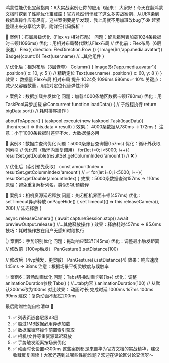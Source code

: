 鸿蒙性能优化宝藏指南：6大实战案例让你的应用飞起来！
大家好！今天在翻鸿蒙文档时挖到了性能优化宝藏库！官方竟然悄悄藏了这么多实战案例，从UI渲染到数据库操作应有尽有。这些案例要是早发现，我上周就不用加班改bug了😭 赶紧整理出来分享给大家，附详细代码解析！

🎯 案例1：布局层级优化（Flex vs 相对布局）
问题：留言箱列表加载1024条数据时卡顿(1096ms)
优化：用相对布局替代默认Flex布局
// 优化前：Flex布局（6层嵌套）
Flex({ direction: FlexDirection.Row }) {
  Image($r('app.media.avatar'))
  Badge({count:1})
  Text(user.name)
  //...其他组件 
}

// 优化后：相对布局（3层嵌套）
Column() {
  Image($r('app.media.avatar'))
    .position({ x: 10, y: 5 }) // 精确定位
  Text(user.name)
    .position({ x: 60, y: 8 })
}
效果：
数据量	Flex布局	相对布局	提升
1024条	1096ms	986ms	✅ 10%
关键点：减少父容器数量，用绝对定位代替弹性计算

⚡ 案例2：数据加载并发优化
问题：加载4000条地区数据卡顿(780ms)
优化：用TaskPool异步加载
@Concurrent 
function loadData() { // 子线程执行
  return bigData.sort() // 耗时排序操作
}

aboutToAppear() {
  taskpool.execute(new taskpool.Task(loadData))
    .then(result => this.data = result)
}
效果：
4000条数据从780ms → 172ms！
注意：小于1000条数据时差异不大，大数据量必用

💾 案例3：数据库查询优化
问题：5000条账目查询慢(157ms)
优化：循环外获取列索引
// 优化前（循环内重复调用）
for(let i=0; i<5000; i++){
  resultSet.getDouble(resultSet.getColumnIndex('amount')) // ❌
}

// 优化后（索引预先获取）
const amountIndex = resultSet.getColumnIndex('amount') // ✅
for(let i=0; i<5000; i++){
  resultSet.getDouble(amountIndex) 
}
效果：5000条数据查询157ms → 110ms
原理：避免重复解析列名，类似SQL预编译

📸 案例4：相机资源延迟释放
问题：关闭相机界面卡顿(457ms)
优化：setTimeout异步释放
onPageHide() {
  setTimeout(() => this.releaseCamera(), 200) // 延迟释放
}

async releaseCamera() {
  await captureSession.stop() 
  await previewOutput.release()
  //...其他释放操作
}
效果：释放耗时457ms → 85.6ms
技巧：耗时操作放在用户无感知时段执行

👆 案例5：手势识别优化
问题：拖动响应延迟(145ms)
优化：调整最小触发距离
// 修改前（100vp触发）
PanGesture().setDistance(100) 

// 修改后（4vp触发，更灵敏）
PanGesture().setDistance(4)
效果：响应速度145ms → 38ms
注意：根据场景平衡灵敏度与误触率

✨ 案例6：转场动画优化
问题：Tabs切换动画卡顿(1s+)
优化：调整animationDuration参数
Tabs() {
  //...tab内容
}.animationDuration(100) // 从默认300ms改为100ms
对比效果：
动画时长	完成时延
1000ms	1s7ms
100ms	99ms
建议：复杂动画不超过200ms

最后附赠性能自检清单 🧾
1. ✅ 列表页嵌套层级≤3层
2. ✅ 超过1MB数据必用异步加载
3. ✅ 数据库循环操作前置索引获取
4. ✅ 相机/文件等重资源延迟释放
5. ✅ 手势触发距离按场景优化
6. ✅ 动画时长设置≤300ms
这些案例都是来自华为官方文档的实战精华，建议收藏反复阅读！大家还遇到过哪些性能难题？欢迎在评论区讨论交流呀～